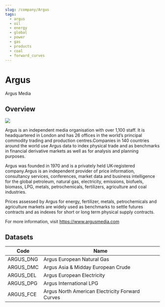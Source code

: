 ```yaml
---
slug: /company/Argus
tags:
  - argus
  - oil
  - energy
  - global
  - power
  - gas
  - products
  - coal
  - forward_curves
---
```


Argus
============================================================

Argus Media

## Overview

![](/img/data/argus.png)

Argus is an independent media organisation with over 1,100 staff. It is headquartered in London and has 26 offices in the world’s principal commodity trading and production centres.Companies in 140 countries around the world use Argus data to index physical trade and as benchmarks in financial derivative markets as well as for analysis and planning purposes.

Argus was founded in 1970 and is a privately held UK-registered company.Argus is an independent provider of price information, consultancy services, conferences, market data and business intelligence for the global petroleum, natural gas, electricity, emissions, biofuels, biomass, LPG, metals, petrochemicals, fertilizers, agriculture and coal industries.

Prices assessed by Argus for energy, fertilizer, metals, petrochemicals and agriculture markets are widely used as benchmarks to settle futures contracts and as indexes for short or long term physical supply contracts.


For more information, visit https://www.argusmedia.com

## Datasets
|Code|Name|
|-|-|
|ARGUS_DNG|Argus European Natural Gas|
|ARGUS_DMC|Argus Asia & Midday European Crude|
|ARGUS_DEL|Argus European Electricity|
|ARGUS_DPG|Argus International LPG|
|ARGUS_FCE|Argus North American Electricity Forward Curves|